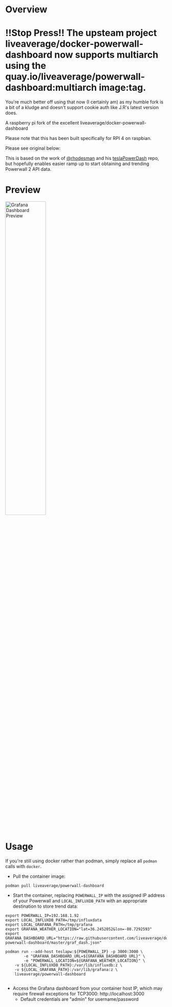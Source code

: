 # Overview

# !!Stop Press!! The upsteam project liveaverage/docker-powerwall-dashboard now supports multiarch using the quay.io/liveaverage/powerwall-dashboard:multiarch image:tag.

You're much better off using that now (I certainly am) as my humble fork is a bit of a kludge and doesn't support cookie auth like J.R's latest version does.

A raspberry pi fork of the excellent liveaverage/docker-powerwall-dashboard

Please note that this has been built specifically for RPI 4 on raspbian.

Please see original below:

This is based on the work of [@rhodesman](https://github.com/rhodesman) and his [teslaPowerDash](https://github.com/rhodesman/teslaPowerDash) repo, but hopefully enables easier ramp up to start obtaining and trending Powerwall 2 API data.

# Preview

<a href="https://i.imgur.com/GtP725k.png" ><img src="https://i.imgur.com/GtP725k.png" alt="Grafana Dashboard Preview" width="50%"/></a>

# Usage

If you're still using docker rather than podman, simply replace all `podman` calls with `docker`.

- Pull the container image:

```
podman pull liveaverage/powerwall-dashboard
```


- Start the container, replacing `POWERWALL_IP` with the assigned IP address of your Powerwall and `LOCAL_INFLUXDB_PATH` with an appropriate destination to store trend data:

```
export POWERWALL_IP=192.168.1.92
export LOCAL_INFLUXDB_PATH=/tmp/influxdata
export LOCAL_GRAFANA_PATH=/tmp/grafana
export GRAFANA_WEATHER_LOCATION="lat=36.2452052&lon=-80.7292593"
export GRAFANA_DASHBOARD_URL="https://raw.githubusercontent.com/liveaverage/docker-powerwall-dashboard/master/graf_dash.json"

podman run --add-host teslapw:${POWERWALL_IP} -p 3000:3000 \
        -e "GRAFANA_DASHBOARD_URL=${GRAFANA_DASHBOARD_URL}" \
        -e "POWERWALL_LOCATION=${GRAFANA_WEATHER_LOCATION}" \
	-v ${LOCAL_INFLUXDB_PATH}:/var/lib/influxdb:z \
	-v ${LOCAL_GRAFANA_PATH}:/var/lib/grafana:z \
	liveaverage/powerwall-dashboard
 
```
- Access the Grafana dashboard from your container host IP, which may require firewall exceptions for TCP3000: http://localhost:3000
  - Default credentials are "admin" for username/password
